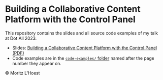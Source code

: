 # Building a Collaborative Content Platform with the Control Panel

This repository contains the slides and all source code examples of my talk at Dot All 2023.

- Slides: [Building a Collaborative Content Platform with the Control Panel (PDF)](2023-10-04-Building-a-Collaborative-Content-Platform-with-the-Control-Panel.pdf)
- Code examples are in the [`code-examples/` folder](./code-examples) named after the page number they appear on.

© Moritz L'Hoest
